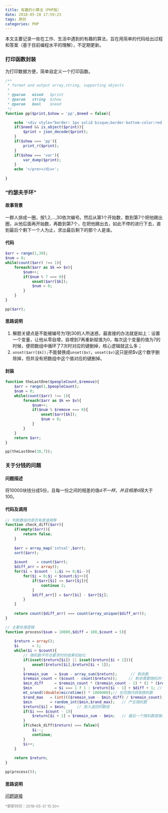 ```yaml
---
title: 有趣的小算法（PHP版）
date: 2018-05-28 17:59:23
tags: 原创
categories: PHP
---
```


本文主要记录一些在工作、生活中遇到的有趣的算法，旨在用简单的代码给出过程和答案（基于目前编程水平的理解），不定期更新。

<!--more-->

### 打印函数封装

为打印数据方便，简单自定义一个打印函数。

```php
/**
 * format and output array,string, supporting objects
 *
 * @param   mixed   $print
 * @param   string  $show
 * @param   bool    $need
 */
function pp($print,$show = 'pp',$need = false){

    echo '<div style="border: 1px solid bisque;border-bottom-color:red;border-right-color:red;color:green;background-color: bisque;"><pre>';
    if($need && is_object($print)){
        $print = json_decode($print);
    }
    if($show === 'pp'){
        print_r($print);
    }
    if($show === 'var'){
        var_dump($print);
    }
    echo '</pre></div>';
    
}
```


### “约瑟夫手环”

#### 故事背景

一群人排成一圈，按1,2,…,30依次编号。然后从第1个开始数，数到第7个把他踢出圈，从他后面再开始数，再数到第7个，在把他踢出去，如此不停的进行下去，直到最后个剩下一个人为止，求出最后剩下的那个人是谁。


#### 代码

```php
$arr = range(1,30);
$num = 0;
while(count($arr) !== 1){
    foreach($arr as $k => $v){
        $num++;
        if($num % 7 === 0){
            unset($arr[$k]);
            $num = 0;
        }
    }
}

pp($arr);
```

#### 思路说明

1. 解题关键点是不能被编号为1到30的人所迷惑，最直接的办法就是如上：设置一个变量，让他从零自增，自增到7再重新赋值为0，每次这个变量的值为7的时候，便把数组中循环了7次时对应的键删掉，核心逻辑就这么多；
2. `unset($arr[$k]);`不能替换成`unset($v)`，`unset($v)`这只是把$v这个数字删除掉，但并没有把数组中这个值对应的键删掉。 

#### 封装

```php
function theLastOne($peopleCount,$remove){
    $arr = range(1,$peopleCount);
    $num = 0;
    while(count($arr) !== 1){
        foreach($arr as $k => $v){
            $num++;
            if($num % $remove === 0){
                unset($arr[$k]);
                $num = 0;
            }
        }
    }
    return $arr;
}

pp(theLastOne(30,7));
```


### 关于分钱的问题

#### 问题描述
将10000块钱分成5份，且每一份之间的相差的值$d不一样，并且相差$d得大于100。

#### 代码及调用
```php
// 判断数组内是否有差值相等
function check_diff($arr){
    if(empty($arr)){
        return false;
    }
    
    $arr = array_map('intval',$arr);
    sort($arr);
    
    $count    = count($arr);
    $diff_arr = array();
    for($i = $count - 1;$i >= 0;$i--){
        for($j = 0;$j < $count;$j++){
            if($arr[$i] <= $arr[$j]){
                continue 2;
            }
            $diff_arr[] = $arr[$i] - $arr[$j];
        }
    }
    
    return count($diff_arr) === count(array_unique($diff_arr));
}

// 主要处理逻辑
function process($sum = 10000,$diff = 100,$count = 5){
    
    $return = array();
    $i      = 1;
    while($i < $count){
        // 随机数不符合要求时的结果初始化
        if(isset($return[$i]) || isset($return[$i + 1])){
            unset($return[$i],$return[$i + 1]);
        }
        $remain_sum   = $sum - array_sum($return);      // 剩余数
        $remain_count = ($count - count($return));     // 剩余需要随机的个数
        $min_diff     = $remain_count * ($remain_count - 1) * (2 * ($remain_count - 1) + 4) / 12 + ($remain_count * ($remain_count - 1) / 2) * $diff;// 高斯求最小差值和，分两部分：S = n(n+1)(2n+4)/12 + $diff * ((n-1)(n-2)/2)
        $min          = $i === 1 ? 1 : $return[$i - 1] + $diff + 1; // 随机范围的最小值
        mt_srand((double)microtime() * 1000000);// 在范围内获取随机数
        $rand_max   = (int)(($remain_sum - $min_diff) / $remain_count); // 随机范围的最大值
        $min        = random_int($min,$rand_max);   // 产生随机数
        $return[$i] = $min;     // 放入返回的数组
        if($i === $count - 1){
            $return[$i + 1] = $remain_sum - $min;   // 最后一个随机数直接取总数减去前面的随机数
        }
        if(check_diff($return) === false){
            $i--;
            continue;
        }
        $i++;
    }
    
    return $return;
}

pp(process());
```

#### 思路说明
[问题链接](https://segmentfault.com/q/1010000015064381)

<div class="text-right" style="font-size:12px;color:gray">*更新时间：2018-05-31 15:30*</div>
